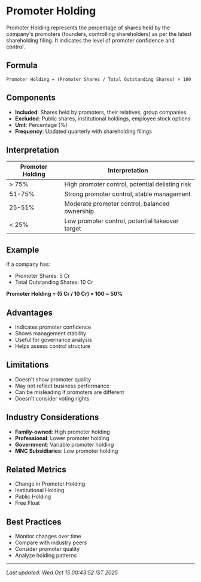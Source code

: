 # Promoter Holding


Promoter Holding represents the percentage of shares held by the company's promoters (founders, controlling shareholders) as per the latest shareholding filing. It indicates the level of promoter confidence and control.

## Formula
```text
Promoter Holding = (Promoter Shares / Total Outstanding Shares) × 100
```

## Components
- **Included**: Shares held by promoters, their relatives, group companies
- **Excluded**: Public shares, institutional holdings, employee stock options
- **Unit**: Percentage (%)
- **Frequency**: Updated quarterly with shareholding filings

## Interpretation
| Promoter Holding | Interpretation |
|------------------|----------------|
| > 75% | High promoter control, potential delisting risk |
| 51-75% | Strong promoter control, stable management |
| 25-51% | Moderate promoter control, balanced ownership |
| < 25% | Low promoter control, potential takeover target |

## Example
If a company has:
- Promoter Shares: 5 Cr
- Total Outstanding Shares: 10 Cr

**Promoter Holding = (5 Cr / 10 Cr) × 100 = 50%**

## Advantages
- Indicates promoter confidence
- Shows management stability
- Useful for governance analysis
- Helps assess control structure

## Limitations
- Doesn't show promoter quality
- May not reflect business performance
- Can be misleading if promoters are different
- Doesn't consider voting rights

## Industry Considerations
- **Family-owned**: High promoter holding
- **Professional**: Lower promoter holding
- **Government**: Variable promoter holding
- **MNC Subsidiaries**: Low promoter holding

## Related Metrics
- Change in Promoter Holding
- Institutional Holding
- Public Holding
- Free Float

## Best Practices
- Monitor changes over time
- Compare with industry peers
- Consider promoter quality
- Analyze holding patterns

---
*Last updated: Wed Oct 15 00:43:52 IST 2025*
